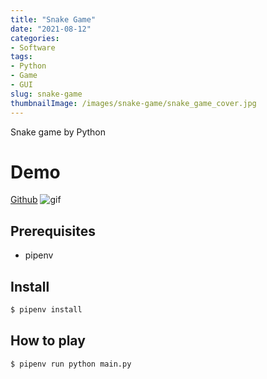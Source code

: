 ```yaml
---
title: "Snake Game"
date: "2021-08-12"
categories:
- Software
tags:
- Python
- Game
- GUI
slug: snake-game
thumbnailImage: /images/snake-game/snake_game_cover.jpg
---
```


<!-- for peek -->
Snake game by Python 

<!--more-->
# Demo
[Github]([addr](https://github.com/armcortex/snake_game))
![gif](/images/snake-game/snake_game.gif)

## Prerequisites
- pipenv

## Install 
```bash
$ pipenv install
```

## How to play
``` bash
$ pipenv run python main.py
```

